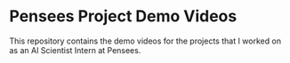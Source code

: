 # Pensees Project Demo Videos
This repository contains the demo videos for the projects that I worked on as an AI Scientist Intern at Pensees.
